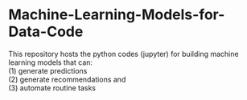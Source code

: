 # Machine-Learning-Models-for-Data-Code
This repository hosts the python codes (jupyter) for building machine learning models that can:<br>
(1) generate predictions <br>
(2) generate recommendations and <br>
(3) automate routine tasks

